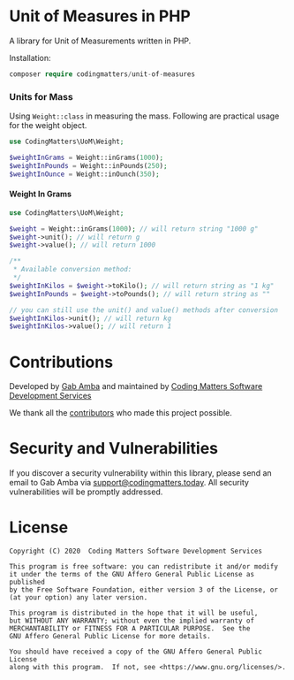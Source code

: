 # Unit of Measures in PHP
A library for Unit of Measurements written in PHP.

Installation:
```php
composer require codingmatters/unit-of-measures
```

### Units for Mass

Using ```Weight::class```  in measuring the mass. Following are practical usage for the weight object.

```php
use CodingMatters\UoM\Weight;

$weightInGrams = Weight::inGrams(1000);
$weightInPounds = Weight::inPounds(250);
$weightInOunce = Weight::inOunch(350);
```

#### Weight In Grams
```php
use CodingMatters\UoM\Weight;

$weight = Weight::inGrams(1000); // will return string "1000 g"
$weight->unit(); // will return g
$weight->value(); // will return 1000

/**
 * Available conversion method:
 */
$weightInKilos = $weight->toKilo(); // will return string as "1 kg"
$weightInPounds = $weight->toPounds(); // will return string as ""

// you can still use the unit() and value() methods after conversion
$weightInKilos->unit(); // will return kg
$weightInKilos->value(); // will return 1
```
# Contributions
Developed by [Gab Amba](https://github.com/gabbydgab) and maintained by [Coding Matters Software Development Services](https://codingmatters.today)

We thank all the [contributors](https://github.com/CodingMatters/community-crisis-response-and-monitoring-system/graphs/contributors) who made this project possible.

# Security and Vulnerabilities
If you discover a security vulnerability within this library, please send an email to Gab Amba via [support@codingmatters.today](mailto:support@codingmatters.today). All security vulnerabilities will be promptly addressed. 

# License
    Copyright (C) 2020  Coding Matters Software Development Services

    This program is free software: you can redistribute it and/or modify
    it under the terms of the GNU Affero General Public License as published
    by the Free Software Foundation, either version 3 of the License, or
    (at your option) any later version.

    This program is distributed in the hope that it will be useful,
    but WITHOUT ANY WARRANTY; without even the implied warranty of
    MERCHANTABILITY or FITNESS FOR A PARTICULAR PURPOSE.  See the
    GNU Affero General Public License for more details.

    You should have received a copy of the GNU Affero General Public License
    along with this program.  If not, see <https://www.gnu.org/licenses/>.
